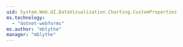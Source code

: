 ```yaml
---
uid: System.Web.UI.DataVisualization.Charting.CustomProperties
ms.technology: 
  - "dotnet-webforms"
ms.author: "mblythe"
manager: "mblythe"
---
```

